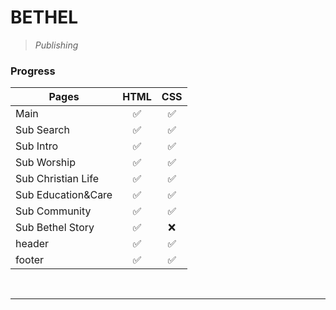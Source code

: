 **BETHEL**
==========
> _Publishing_


### **Progress**

Pages | HTML | CSS
------|------|-----
Main | <center>✅</center> | <center>✅</center>
Sub Search | <center>✅</center> | <center>✅</center>
Sub Intro | <center>✅</center> | <center>✅</center>
Sub Worship | <center>✅</center> | <center>✅</center>
Sub Christian Life | <center>✅</center> | <center>✅</center>
Sub Education&Care | <center>✅</center> | <center>✅</center>
Sub Community | <center>✅</center> | <center>✅</center>
Sub Bethel Story | <center>✅</center> | <center>❌</center>
header | <center>✅</center> | <center>✅</center>
footer | <center>✅</center> | <center>✅</center>

<br>

-------------------------

